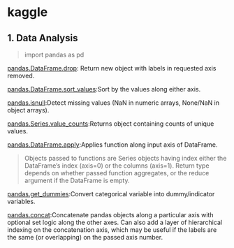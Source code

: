 # kaggle

## 1. Data Analysis 
> import pandas as pd

[pandas.DataFrame.drop](http://pandas.pydata.org/pandas-docs/stable/generated/pandas.DataFrame.drop.html): Return new object with labels in requested axis removed.

[pandas.DataFrame.sort_values](http://pandas.pydata.org/pandas-docs/stable/generated/pandas.DataFrame.sort_values.html?highlight=sort_values#pandas.DataFrame.sort_values):Sort by the values along either axis.

[pandas.isnull](http://pandas.pydata.org/pandas-docs/stable/generated/pandas.isnull.html):Detect missing values (NaN in numeric arrays, None/NaN in object arrays).

[pandas.Series.value_counts](http://pandas.pydata.org/pandas-docs/stable/generated/pandas.Series.value_counts.html?highlight=value_counts):Returns object containing counts of unique values.

[pandas.DataFrame.apply](http://pandas.pydata.org/pandas-docs/stable/generated/pandas.DataFrame.apply.html?highlight=apply#pandas.DataFrame.apply):Applies function along input axis of DataFrame.

> Objects passed to functions are Series objects having index either the DataFrame’s index (axis=0) or the columns (axis=1). Return type depends on whether passed function aggregates, or the reduce argument if the DataFrame is empty.

[pandas.get_dummies](http://pandas.pydata.org/pandas-docs/stable/generated/pandas.get_dummies.html?highlight=get_dummies#pandas.get_dummies):Convert categorical variable into dummy/indicator variables.

[pandas.concat](http://pandas.pydata.org/pandas-docs/stable/generated/pandas.concat.html?highlight=concat#pandas.concat):Concatenate pandas objects along a particular axis with optional set logic along the other axes. Can also add a layer of hierarchical indexing on the concatenation axis, which may be useful if the labels are the same (or overlapping) on the passed axis number.

